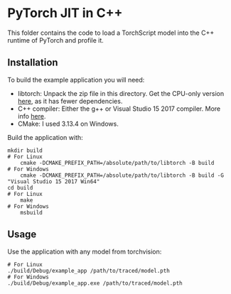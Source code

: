 # PyTorch JIT in C++

This folder contains the code to load a TorchScript model into
the C++ runtime of PyTorch and profile it.

## Installation
To build the example application you will need:
* libtorch: Unpack the zip file in this directory. Get the CPU-only version
        [here](https://download.pytorch.org/libtorch/cpu/libtorch-win-shared-with-deps-debug-1.2.0.zip),
        as it has fewer dependencies.
* C++ compiler: Either the g++ or Visual Studio 15 2017 compiler. More info
        [here](https://github.com/pytorch/pytorch#from-source).
* CMake: I used 3.13.4 on Windows.

Build the application with:
```
mkdir build
# For Linux
    cmake -DCMAKE_PREFIX_PATH=/absolute/path/to/libtorch -B build
# For Windows
    cmake -DCMAKE_PREFIX_PATH=/absolute/path/to/libtorch -B build -G "Visual Studio 15 2017 Win64"
cd build
# For Linux
    make
# For Windows
    msbuild 
```

## Usage
Use the application with any model from torchvision:
```
# For Linux
./build/Debug/example_app /path/to/traced/model.pth
# For Windows
./build/Debug/example_app.exe /path/to/traced/model.pth
```
